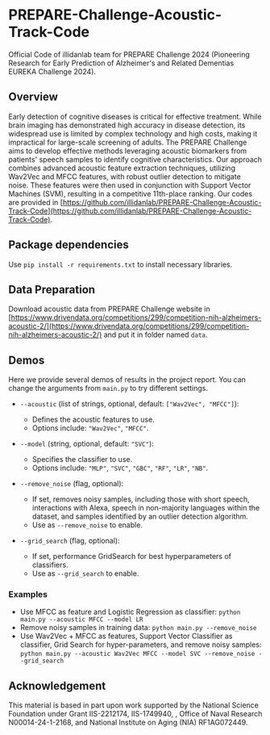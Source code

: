 # PREPARE-Challenge-Acoustic-Track-Code

Official Code of illidanlab team for PREPARE Challenge 2024 (Pioneering Research for Early Prediction of Alzheimer's and Related Dementias EUREKA Challenge 2024).

## Overview
Early detection of cognitive diseases is critical for effective treatment. While brain imaging has demonstrated high accuracy in disease detection, its widespread use is limited by complex technology and high costs, making it impractical for large-scale screening of adults. The PREPARE Challenge aims to develop effective methods leveraging acoustic biomarkers from patients' speech samples to identify cognitive characteristics. Our approach combines advanced acoustic feature extraction techniques, utilizing Wav2Vec and MFCC features, with robust outlier detection to mitigate noise. These features were then used in conjunction with Support Vector Machines (SVM), resulting in a competitive 11th-place ranking. Our codes are provided in [https://github.com/illidanlab/PREPARE-Challenge-Acoustic-Track-Code](https://github.com/illidanlab/PREPARE-Challenge-Acoustic-Track-Code). 

## Package dependencies
Use `pip install -r requirements.txt` to install necessary libraries. 

## Data Preparation
Download acoustic data from PREPARE Challenge website in [https://www.drivendata.org/competitions/299/competition-nih-alzheimers-acoustic-2/](https://www.drivendata.org/competitions/299/competition-nih-alzheimers-acoustic-2/) and put it in folder named `data`.

## Demos
Here we provide several demos of results in the project report.
You can change the arguments from `main.py` to try different settings.

- `--acoustic` (list of strings, optional, default: `["Wav2Vec", "MFCC"]`): 
  - Defines the acoustic features to use. 
  - Options include: `"Wav2Vec"`, `"MFCC"`.

- `--model` (string, optional, default: `"SVC"`): 
  - Specifies the classifier to use. 
  - Options include: `"MLP"`, `"SVC"`, `"GBC"`, `"RF"`, `"LR"`, `"NB"`.

- `--remove_noise` (flag, optional): 
  - If set, removes noisy samples, including those with short speech, interactions with Alexa, speech in non-majority languages within the dataset, and samples identified by an outlier detection algorithm.
  - Use as `--remove_noise` to enable.

- `--grid_search` (flag, optional): 
  - If set, performance GridSearch for best hyperparameters of classifiers.
  - Use as `--grid_search` to enable.

### Examples

- Use MFCC as feature and Logistic Regression as classifier: `python main.py --acoustic MFCC --model LR`
- Remove noisy samples in training data: `python main.py --remove_noise`
- Use Wav2Vec + MFCC as features, Support Vector Classifier as classifier, Grid Search for hyper-parameters, and remove noisy samples: `python main.py --acoustic Wav2Vec MFCC --model SVC --remove_noise --grid_search`

## Acknowledgement
This material is based in part upon work supported by the National Science Foundation under
Grant IIS-2212174, IIS-1749940, , Office of Naval Research N00014-24-1-2168, and National
Institute on Aging (NIA) RF1AG072449.